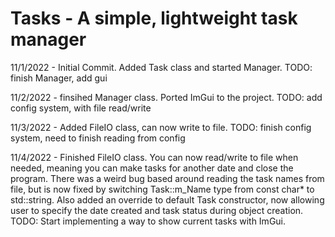 # Tasks - A simple, lightweight task manager

11/1/2022 - Initial Commit. Added Task class and started Manager. TODO: finish Manager, add gui

11/2/2022 - finsihed Manager class. Ported ImGui to the project. TODO: add config system, with file read/write

11/3/2022 - Added FileIO class, can now write to file. TODO: finish config system, need to finish reading from config

11/4/2022 - Finished FileIO class. You can now read/write to file when needed, meaning you can make tasks for another date and close the program. There was a weird bug based around reading the task names from file, but is now fixed by switching Task::m_Name type from const char* to std::string. Also added an override to default Task constructor, now allowing user to specify the date created and task status during object creation. TODO: Start implementing a way to show current tasks with ImGui.
